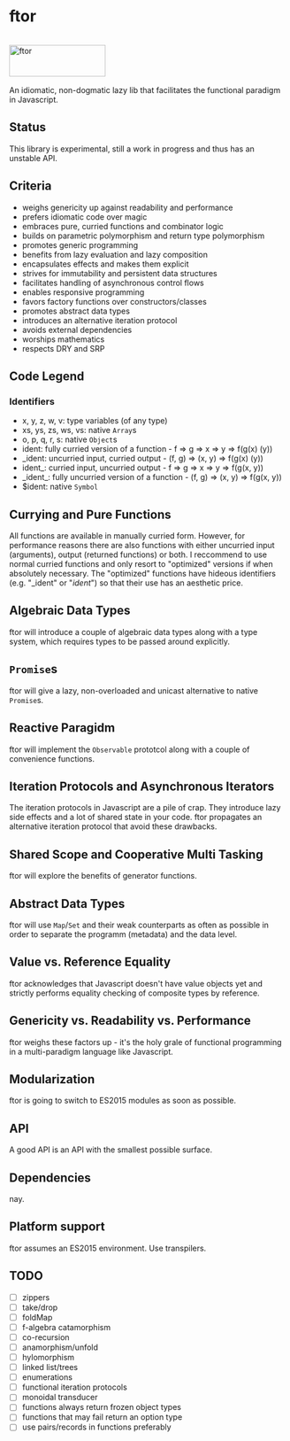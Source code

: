 ftor
====

<img src="http://kongware.net/i/ftor.png" width="174" height="57" vspace="16" alt="ftor"><br>
An idiomatic, non-dogmatic lazy lib that facilitates the functional paradigm in Javascript.

## Status

This library is experimental, still a work in progress and thus has an unstable API.

## Criteria

* weighs genericity up against readability and performance
* prefers idiomatic code over magic
* embraces pure, curried functions and combinator logic
* builds on parametric polymorphism and return type polymorphism
* promotes generic programming
* benefits from lazy evaluation and lazy composition
* encapsulates effects and makes them explicit
* strives for immutability and persistent data structures
* facilitates handling of asynchronous control flows
* enables responsive programming
* favors factory functions over constructors/classes
* promotes abstract data types
* introduces an alternative iteration protocol
* avoids external dependencies
* worships mathematics
* respects DRY and SRP

## Code Legend

### Identifiers

* x, y, z, w, v: type variables (of any type)
* xs, ys, zs, ws, vs: native `Array`s
* o, p, q, r, s: native `Object`s
* ident: fully curried version of a function - f => g => x => y => f(g(x) (y))
* _ident: uncurried input, curried output - (f, g) => (x, y) => f(g(x) (y))
* ident_: curried input, uncurried output - f => g => x => y => f(g(x, y))
* &lowbar;ident&lowbar;: fully uncurried version of a function - (f, g) => (x, y) => f(g(x, y))
* $ident: native `Symbol`

## Currying and Pure Functions

All functions are available in manually curried form. However, for performance reasons there are also functions with either uncurried input (arguments), output (returned functions) or both. I reccommend to use normal curried functions and only resort to "optimized" versions if when absolutely necessary. The "optimized" functions have hideous identifiers (e.g. "_ident" or "_ident_") so that their use has an aesthetic price.

## Algebraic Data Types

ftor will introduce a couple of algebraic data types along with a type system, which requires types to be passed around explicitly.

## `Promise`s

ftor will give a lazy, non-overloaded and unicast alternative to native `Promise`s.

## Reactive Paragidm

ftor will implement the `Observable` prototcol along with a couple of convenience functions.

## Iteration Protocols and Asynchronous Iterators

The iteration protocols in Javascript are a pile of crap. They introduce lazy side effects and a lot of shared state in your code. ftor propagates an alternative iteration protocol that avoid these drawbacks.

## Shared Scope and Cooperative Multi Tasking

ftor will explore the benefits of generator functions.

## Abstract Data Types

ftor will use `Map`/`Set` and their weak counterparts as often as possible in order to separate the programm (metadata) and the data level.

## Value vs. Reference Equality

ftor acknowledges that Javascript doesn't have value objects yet and strictly performs equality checking of composite types by reference.

## Genericity vs. Readability vs. Performance

ftor weighs these factors up - it's the holy grale of functional programming in a multi-paradigm language like Javascript.

## Modularization

ftor is going to switch to ES2015 modules as soon as possible.

## API

A good API is an API with the smallest possible surface.

## Dependencies

nay.

## Platform support

ftor assumes an ES2015 environment. Use transpilers.

## TODO

 - [ ] zippers
 - [ ] take/drop
 - [ ] foldMap
 - [ ] f-algebra catamorphism
 - [ ] co-recursion
 - [ ] anamorphism/unfold
 - [ ] hylomorphism
 - [ ] linked list/trees
 - [ ] enumerations
 - [ ] functional iteration protocols
 - [ ] monoidal transducer
 - [ ] functions always return frozen object types
 - [ ] functions that may fail return an option type
 - [ ] use pairs/records in functions preferably